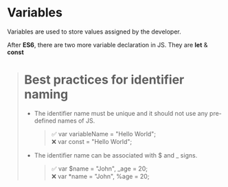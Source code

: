 # Variables

Variables are used to store values assigned by the developer.

After **ES6**, there are two more variable declaration in JS. They are **let** & **const**

># Best practices for identifier naming
>- The identifier name must be unique and it should not use any pre-defined names of JS. <br/>
>    >✅ var variableName = "Hello World"; <br/>
>   >❌  var const = "Hello World";
>-  The identifier name can be associated with $ and _ signs.<br/>
>       >✅ var $name = "John", _age = 20; <br/>
>       >❌ var *name = "John", %age = 20;
